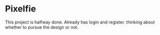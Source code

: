 # Pixelfie
This project is halfway done. Already has login and register. thinking about whether to pursue the design or not.

